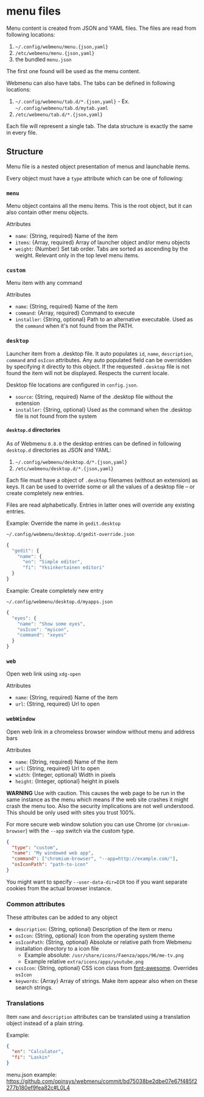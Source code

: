 # menu files

Menu content is created from JSON and YAML files. The files are read from
following locations:

  1. `~/.config/webmenu/menu.{json,yaml}`
  2. `/etc/webmenu/menu.{json,yaml}`
  3. the bundled `menu.json`

The first one found will be used as the menu content.

Webmenu can also have tabs. The tabs can be defined in following locations:

  1. `~/.config/webmenu/tab.d/*.{json,yaml}`
    - Ex. `~/.config/webmenu/tab.d/mytab.yaml`
  2. `/etc/webmenu/tab.d/*.{json,yaml}`


Each file will represent a single tab. The data structure is exactly the same
in every file.

## Structure

Menu file is a nested object presentation of menus and launchable items.

Every object must have a `type` attribute which can be one of following:

### `menu`

Menu object contains all the menu items. This is the root object, but it can
also contain other menu objects.

Attributes

  - `name`: {String, required} Name of the item
  - `items`: {Array, required} Array of launcher object and/or menu objects
  - `weight`: {Number} Set tab order. Tabs are sorted as ascending by the
    weight. Relevant only in the top level menu items.

### `custom`

Menu item with any command

Attributes

  - `name`: {String, required} Name of the item
  - `command`: {Array, required} Command to execute
  - `installer`: {String, optional} Path to an alternative executable. Used as
    the `command` when it's not found from the PATH.

### `desktop`

Launcher item from a .desktop file. It auto populates `id`, `name`,
`description`, `command` and `osIcon` attributes. Any auto populated field can
be overridden by specifying it directly to this object. If the requested
`.desktop` file is not found the item will not be displayed. Respects the current
locale.

Desktop file locations are configured in `config.json`.

  - `source`: {String, required} Name of the .desktop file without the extension
  - `installer`: {String, optional} Used as the command when the .desktop file
    is not found from the system

#### `desktop.d` directories

As of Webmenu `0.8.0` the desktop entries can be defined in following
`desktop.d` directories as JSON and YAML:

  1. `~/.config/webmenu/desktop.d/*.{json,yaml}`
  2. `/etc/webmenu/desktop.d/*.{json,yaml}`

Each file must have a object of `.desktop` filenames (without an extension) as
keys. It can be used to override some or all the values of a desktop file – or
create completely new entries.

Files are read alphabetically. Entries in latter ones will override any
existing entries.

Example: Override the name in `gedit.desktop`

`~/.config/webmenu/desktop.d/gedit-override.json`

```js
{
  "gedit": {
    "name": {
      "en": "Simple editor",
      "fi": "Yksinkertainen editori"
  }
}
```

Example: Create completely new entry

`~/.config/webmenu/desktop.d/myapps.json`

```js
{
  "eyes": {
    "name": "Show some eyes",
    "osIcon": "myicon",
    "command": "xeyes"
  }
}
```


### `web`

Open web link using `xdg-open`

Attributes

  - `name`: {String, required} Name of the item
  - `url`: {String, required} Url to open

### `webWindow`

Open web link in a chromeless browser window without menu and address bars

Attributes

  - `name`: {String, required} Name of the item
  - `url`: {String, required} Url to open
  - `width`: {Integer, optional} Width in pixels
  - `height`: {Integer, optional} height in pixels

**WARNING** Use with caution. This causes the web page to be run in the same
instance as the menu which means if the web site crashes it might crash the
menu too. Also the security implications are not well understood. This should
be only used with sites you trust 100%.

For more secure web window solution you can use Chrome (or `chromium-browser`)
with the `--app` switch via the custom type.

```json
{
  "type": "custom",
  "name": "My windowed web app",
  "command": ["chromium-browser", "--app=http://example.com/"],
  "osIconPath": "path-to-icon"
}
```

You might want to specify `--user-data-dir=DIR` too if you want separate
cookies from the actual browser instance.

### Common attributes

These attributes can be added to any object

  - `description`: {String, optional} Description of the item or menu
  - `osIcon`: {String, optional} Icon from the operating system theme
  - `osIconPath`: {String, optional} Absolute or relative path from Webmenu
    installation directory to a icon file
    - Example absolute: `/usr/share/icons/Faenza/apps/96/me-tv.png`
    - Example relative `extra/icons/apps/youtube.png`
  - `cssIcon`: {String, optional} CSS icon class from [font-awesome][].
    Overrides `osIcon`
  - `keywords`: {Array} Array of strings. Make item appear also when on these
    search strings.

### Translations

Item `name` and `description` attributes can be translated using a translation
object instead of a plain string.

Example:

```json
{
  "en": "Calculator",
  "fi": "Laskin"
}
```

menu.json example: <https://github.com/opinsys/webmenu/commit/bd75038be2dbe07e67f485f2277b180ef9fea82c#L0L4>

[font-awesome]: http://fortawesome.github.com/Font-Awesome/

